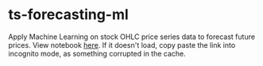 # ts-forecasting-ml

Apply Machine Learning on stock OHLC price series data to forecast future prices. View notebook [here](https://github.com/shilewenuw/ts-forecasting-ml/blob/master/ts_forecasting_ml.ipynb). If it doesn't load, copy paste the link into incognito mode, as something corrupted in the cache.
